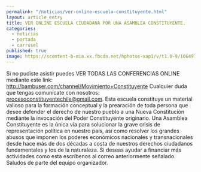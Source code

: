 ```yaml
---
permalink: "/noticias/ver-online-escuela-constituyente.html"
layout: article_entry
title: VER ONLINE ESCUELA CIUDADANA POR UNA ASAMBLEA CONSTITUYENTE.
categories: 
  - noticias
  - portada
  - carrusel
published: true
image: https://scontent-b-mia.xx.fbcdn.net/hphotos-xap1/v/t1.0-9/10649730_10152701413481397_5769166916815056899_n.jpg?oh=1468be7a472b258fcc02ef8c4b93d786&oe=54842D2F
---
```


Si no pudiste asistir puedes VER TODAS LAS CONFERENCIAS ONLINE mediante este link: http://bambuser.com/channel/Movimiento+Constituyente
Cualquier duda que tengas comunícate con nosotros: procesoconstituyentechile@gmail.com. 
Esta escuela constituye un material valioso para la formación conceptual y la prearación de toda persona que desee defender el derecho de nuestro pueblo a una Nueva Constitución mediante la invocación del Poder Constituyente originario. Una Asamblea Constituyente es la única vía para solucionar la grave crisis de representación política en nuestro país, así como resolver los grandes abusos que imponen los poderes económicos nacionales y transnacionales desde hace más de dos décadas a costa de nuestros derechos ciudadanos fundamentales y los de la naturaleza.
Si deseas ayudar a financiar más actividades como esta escríbenos al correo anteriormente señalado.
Saludos de parte del equipo organizador.
